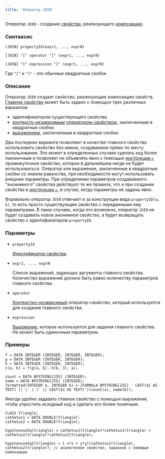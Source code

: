 ```yaml
---
title: 'Оператор JOIN'
---
```


Оператор `JOIN` - создание [свойства](Properties.md), реализующего [композицию](Composition_JOIN_.md).

### Синтаксис

    [JOIN] propertyId(expr1, ..., exprN)
     
    [JOIN] "[" operator "]" (expr1, ..., exprN)
     
    [JOIN] "[" expression "]" (expr1, ..., exprN) 

Где `"["` и `"]"` - это обычные квадратные скобки.

### Описание 

Оператор `JOIN` создает свойство, реализующее композицию свойств. [Главное свойство](Composition_JOIN_.md) может быть задано с помощью трех различных вариантов:

- идентификатором существующего свойства
- [контексто-независимым](Property_operators.md#contextindependent) [оператором-свойством](Property_operators.md), заключенным в квадратные скобки.
- [выражением](Expression.md), заключенным в квадратные скобки.

Два последних варианта позволяют в качестве главного свойства использовать свойство без имени, создаваемое прямо по месту использования. Это может в определенных случаях сделать код более лаконичным и позволяет не объявлять явно с помощью [инструкции `=`](Instruction_=.md) промежуточное свойство, которое в дальнейшем нигде не будет использоваться. Оператор или выражение, заключенные в квадратные скобки со знаком равенства, при необходимости могут использовать внешние параметры. При определении параметров создаваемого "анонимного" свойства действуют те же правила, что и при создании свойства в [инструкции `=`](Instruction_=.md), в случае, когда параметры не заданы явно.    

Формально оператор `JOIN` отвечает и за конструкции вида `propertyID(a, b)`, то есть просто существующее свойство с переданными ему параметрами. В таких случаях, когда это возможно, оператор `JOIN` не будет создавать новое анонимное свойство, а будет возвращать свойство с идентификатором `propertyID`.

### Параметры

- `propertyId`

    [Идентификатор свойства](IDs.md#propertyid-broken). 

- `expr1, ..., exprN`

    Список выражений, задающих аргументы главного свойства. Количество выражений должно быть равно количеству параметров главного свойства.

- `operator`

    [Контекстно-независимый](Property_operators.md) оператор-свойство, который используется для создания главного свойства.

- `expression`

    [Выражение](Expression.md), которое используется для задания главного свойства. Не может быть одиночным параметром.

### Примеры

```lsf
f = DATA INTEGER (INTEGER, INTEGER, INTEGER);
g = DATA INTEGER (INTEGER, INTEGER);
h = DATA INTEGER (INTEGER, INTEGER);
c(a, b) = f(g(a, b), h(b, 3), a);

count = DATA BPSTRING[255] (INTEGER);
name = DATA BPSTRING[255] (INTEGER);
formatted(INTEGER a, INTEGER b) = [FORMULA BPSTRING[255] ' CAST($1 AS TEXT) || \' / \' || CAST($2 AS TEXT)'](count(a), name(b));
```

Иногда удобно задавать главное свойство с помощью выражения, чтобы упростить исходный код и сделать его более понятным.

```lsf
CLASS Triangle;
cathetus1 = DATA DOUBLE(Triangle);
cathetus2 = DATA DOUBLE(Triangle);

hypotenuseSq(triangle) = cathetus1(triangle)*cathetus1(triangle) + cathetus2(triangle)*cathetus2(triangle);

hypotenuseSq2(triangle) = [ x*x + y*y](cathetus1(triangle), cathetus2(triangle)); // аналогичное свойство, заданное с помощью композиции
```
